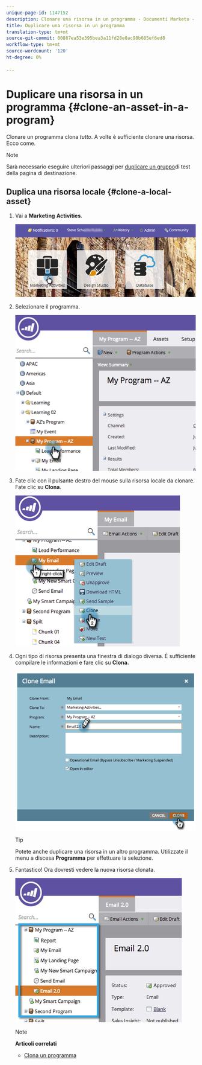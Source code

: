 ```yaml
---
unique-page-id: 1147152
description: Clonare una risorsa in un programma - Documenti Marketo - Documentazione del prodotto
title: Duplicare una risorsa in un programma
translation-type: tm+mt
source-git-commit: 00887ea53e395bea3a11fd28e0ac98b085ef6ed8
workflow-type: tm+mt
source-wordcount: '120'
ht-degree: 0%

---
```



# Duplicare una risorsa in un programma {#clone-an-asset-in-a-program}

Clonare un programma clona *tutto*. A volte è sufficiente clonare una risorsa. Ecco come.

>[!NOTE]
>
>Sarà necessario eseguire ulteriori passaggi per [duplicare un gruppo](../../../../product-docs/demand-generation/landing-pages/landing-page-actions/cloning-a-landing-page-test-group.md)di test della pagina di destinazione.

## Duplica una risorsa locale {#clone-a-local-asset}

1. Vai a **Marketing** **Activities**.

   ![](assets/login-marketing-activities.png)

1. Selezionare il programma.

   ![](assets/image2014-9-23-15-3a56-3a12.png)

1. Fate clic con il pulsante destro del mouse sulla risorsa locale da clonare. Fate clic su **Clona**.

   ![](assets/image2014-9-23-15-3a56-3a25.png)

1. Ogni tipo di risorsa presenta una finestra di dialogo diversa. È sufficiente compilare le informazioni e fare clic su **Clona.**

   ![](assets/image2014-9-23-15-3a56-3a34.png)

   >[!TIP]
   >
   >Potete anche duplicare una risorsa in un altro programma. Utilizzate il menu a discesa **Programma** per effettuare la selezione.

1. Fantastico! Ora dovresti vedere la nuova risorsa clonata.

   ![](assets/report.jpg)

   >[!NOTE]
   >
   >**Articoli correlati**
   >
   >    
   >    
   >    * [Clona un programma](clone-a-program.md)


